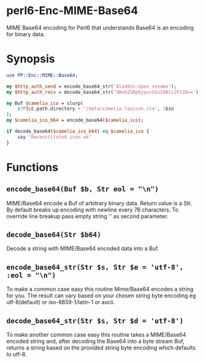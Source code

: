 perl6-Enc-MIME-Base64
=================

MIME Base64 encoding for Perl6 that understands Base64 is an encoding for binary data.

# Synopsis

```perl
use PP::Enc::MIME::Base64;

my $http_auth_send = encode_base64_str('Aladdin:open sesame');
my $http_auth_recv = decode_base64_str('QWxhZGRpbjpvcGVuIHNlc2FtZQ==');

my Buf $camelia_ico = slurp(
    $?FILE.path.directory ~ '/data/camelia-favicon.ico', :bin
);
my $camelia_ico_b64 = encode_base64($camelia_ico);

if decode_base64($camelia_ico_b64) eq $camelia_ico {
    say 'Reconstituted icon ok'
}

```

# Functions

## `encode_base64(Buf $b, Str eol = "\n")`

MIME/Base64 encode a Buf of arbitrary binary data.  Return value is a Str. By default breaks up encoding with newline every 76 characters.  To override line breakup pass empty string '' as second parameter.


## `decode_base64(Str $b64)`

Decode a string with MIME/Base64 encoded data into a Buf.

## `encode_base64_str(Str $s, Str $e = 'utf-8', :eol = "\n")`

To make a common case easy this routine Mime/Base64 encodes a string for you.  The result can vary based on your chosen string byte encoding eg utf-8(default) or iso-8859-1/latin-1 or ascii. 

## `decode_base64_str(Str $s, Str $d = 'utf-8')`
To make another common case easy this routine takes a MIME/Base64 encoded string and, after decoding the Base64 into a byte stream Buf, returns a string based on the provided string byte encoding which defaults to utf-8.
